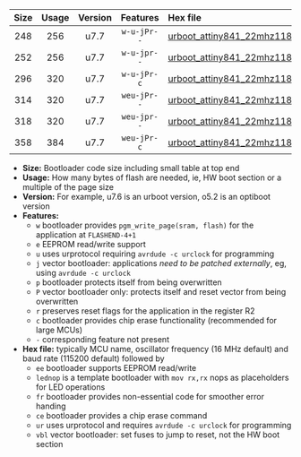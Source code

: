 |Size|Usage|Version|Features|Hex file|
|:-:|:-:|:-:|:-:|:--|
|248|256|u7.7|`w-u-jPr--`|[urboot_attiny841_22mhz1184_460800bps_lednop_ur_vbl.hex](https://raw.githubusercontent.com/stefanrueger/urboot.hex/main/mcus/attiny841/fcpu_22mhz1184/460800_bps/urboot_attiny841_22mhz1184_460800bps_lednop_ur_vbl.hex)|
|252|256|u7.7|`w-u-jpr--`|[urboot_attiny841_22mhz1184_460800bps_lednop_fr_ur_vbl.hex](https://raw.githubusercontent.com/stefanrueger/urboot.hex/main/mcus/attiny841/fcpu_22mhz1184/460800_bps/urboot_attiny841_22mhz1184_460800bps_lednop_fr_ur_vbl.hex)|
|296|320|u7.7|`w-u-jPr-c`|[urboot_attiny841_22mhz1184_460800bps_lednop_fr_ce_ur_vbl.hex](https://raw.githubusercontent.com/stefanrueger/urboot.hex/main/mcus/attiny841/fcpu_22mhz1184/460800_bps/urboot_attiny841_22mhz1184_460800bps_lednop_fr_ce_ur_vbl.hex)|
|314|320|u7.7|`weu-jPr--`|[urboot_attiny841_22mhz1184_460800bps_ee_lednop_ur_vbl.hex](https://raw.githubusercontent.com/stefanrueger/urboot.hex/main/mcus/attiny841/fcpu_22mhz1184/460800_bps/urboot_attiny841_22mhz1184_460800bps_ee_lednop_ur_vbl.hex)|
|318|320|u7.7|`weu-jpr--`|[urboot_attiny841_22mhz1184_460800bps_ee_lednop_fr_ur_vbl.hex](https://raw.githubusercontent.com/stefanrueger/urboot.hex/main/mcus/attiny841/fcpu_22mhz1184/460800_bps/urboot_attiny841_22mhz1184_460800bps_ee_lednop_fr_ur_vbl.hex)|
|358|384|u7.7|`weu-jPr-c`|[urboot_attiny841_22mhz1184_460800bps_ee_lednop_fr_ce_ur_vbl.hex](https://raw.githubusercontent.com/stefanrueger/urboot.hex/main/mcus/attiny841/fcpu_22mhz1184/460800_bps/urboot_attiny841_22mhz1184_460800bps_ee_lednop_fr_ce_ur_vbl.hex)|

- **Size:** Bootloader code size including small table at top end
- **Usage:** How many bytes of flash are needed, ie, HW boot section or a multiple of the page size
- **Version:** For example, u7.6 is an urboot version, o5.2 is an optiboot version
- **Features:**
  + `w` bootloader provides `pgm_write_page(sram, flash)` for the application at `FLASHEND-4+1`
  + `e` EEPROM read/write support
  + `u` uses urprotocol requiring `avrdude -c urclock` for programming
  + `j` vector bootloader: applications *need to be patched externally*, eg, using `avrdude -c urclock`
  + `p` bootloader protects itself from being overwritten
  + `P` vector bootloader only: protects itself and reset vector from being overwritten
  + `r` preserves reset flags for the application in the register R2
  + `c` bootloader provides chip erase functionality (recommended for large MCUs)
  + `-` corresponding feature not present
- **Hex file:** typically MCU name, oscillator frequency (16 MHz default) and baud rate (115200 default) followed by
  + `ee` bootloader supports EEPROM read/write
  + `lednop` is a template bootloader with `mov rx,rx` nops as placeholders for LED operations
  + `fr` bootloader provides non-essential code for smoother error handing
  + `ce` bootloader provides a chip erase command
  + `ur` uses urprotocol and requires `avrdude -c urclock` for programming
  + `vbl` vector bootloader: set fuses to jump to reset, not the HW boot section
